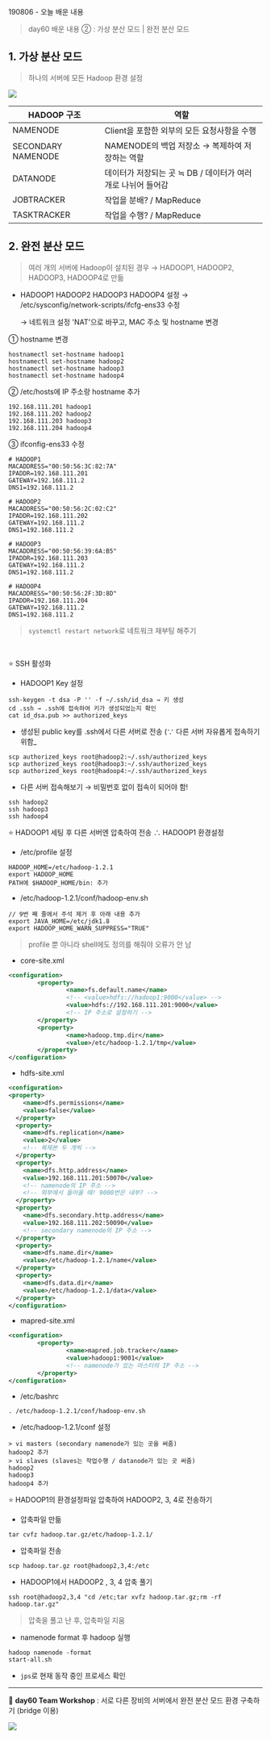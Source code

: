 190806 - 오늘 배운 내용 

> day60 배운 내용 ② : 가상 분산 모드 | 완전 분산 모드

## 1. 가상 분산 모드

> 하나의 서버에 모든 Hadoop 환경 설정

![](../Image/Reference/Hadoop_분산환경.jpg)

| HADOOP 구조        | 역할                                                         |
| ------------------ | ------------------------------------------------------------ |
| NAMENODE           | Client을 포함한 외부의 모든 요청사항을 수행                  |
| SECONDARY NAMENODE | NAMENODE의 백업 저장소  → 복제하여 저장하는 역할             |
| DATANODE           | 데이터가 저장되는 곳 ≒ DB / 데이터가 여러 개로 나뉘어 들어감 |
| JOBTRACKER         | 작업을 분배? / MapReduce                                     |
| TASKTRACKER        | 작업을 수행? / MapReduce                                     |



## 2. 완전 분산 모드

> 여러 개의 서버에 Hadoop이 설치된 경우 → HADOOP1, HADOOP2, HADOOP3, HADOOP4로 만듦

- HADOOP1 HADOOP2 HADOOP3 HADOOP4 설정 → /etc/sysconfig/network-scripts/ifcfg-ens33 수정

  → 네트워크 설정 'NAT'으로 바꾸고, MAC 주소 및 hostname 변경

① hostname 변경

```
hostnamectl set-hostname hadoop1
hostnamectl set-hostname hadoop2
hostnamectl set-hostname hadoop3
hostnamectl set-hostname hadoop4
```

② /etc/hosts에 IP 주소랑 hostname 추가

```
192.168.111.201 hadoop1
192.168.111.202 hadoop2
192.168.111.203 hadoop3
192.168.111.204 hadoop4
```

③ ifconfig-ens33 수정

```
# HADOOP1
MACADDRESS="00:50:56:3C:82:7A"
IPADDR=192.168.111.201
GATEWAY=192.168.111.2
DNS1=192.168.111.2

# HADOOP2
MACADDRESS="00:50:56:2C:02:C2"
IPADDR=192.168.111.202
GATEWAY=192.168.111.2
DNS1=192.168.111.2

# HADOOP3
MACADDRESS="00:50:56:39:6A:B5"
IPADDR=192.168.111.203
GATEWAY=192.168.111.2
DNS1=192.168.111.2

# HADOOP4
MACADDRESS="00:50:56:2F:3D:8D"
IPADDR=192.168.111.204
GATEWAY=192.168.111.2
DNS1=192.168.111.2
```

> `systemctl restart network`로 네트워크 재부팅 해주기

<br>

:star: SSH 활성화

- HADOOP1 Key 설정

```
ssh-keygen -t dsa -P '' -f ~/.ssh/id_dsa → 키 생성
cd .ssh → .ssh에 접속하여 키가 생성되었는지 확인
cat id_dsa.pub >> authorized_keys 
```

- 생성된 public key를 .ssh에서 다른 서버로 전송 (∵ 다른 서버 자유롭게 접속하기 위함_

```
scp authorized_keys root@hadoop2:~/.ssh/authorized_keys
scp authorized_keys root@hadoop3:~/.ssh/authorized_keys
scp authorized_keys root@hadoop4:~/.ssh/authorized_keys
```

- 다른 서버 접속해보기 → 비밀번호 없이 접속이 되어야 함!

```
ssh hadoop2
ssh hadoop3
ssh hadoop4
```



:star: HADOOP1 세팅 후 다른 서버엔 압축하여 전송 ∴ HADOOP1 환경설정

- /etc/profile 설정

```
HADOOP_HOME=/etc/hadoop-1.2.1
export HADOOP_HOME
PATH에 $HADOOP_HOME/bin: 추가
```

- /etc/hadoop-1.2.1/conf/hadoop-env.sh

```shell
// 9번 째 줄에서 주석 제거 후 아래 내용 추가
export JAVA_HOME=/etc/jdk1.8
export HADOOP_HOME_WARN_SUPPRESS="TRUE" 
```

> profile 뿐 아니라 shell에도 정의를 해줘야 오류가 안 남

- core-site.xml

```xml
<configuration>
        <property>
                <name>fs.default.name</name>
                <!-- <value>hdfs://hadoop1:9000</value> -->
                <value>hdfs://192.168.111.201:9000</value>
                <!-- IP 주소로 설정하기 --> 
        </property>
        <property>
                <name>hadoop.tmp.dir</name>
                <value>/etc/hadoop-1.2.1/tmp</value>
        </property>
</configuration>
```

- hdfs-site.xml

```xml
<configuration>
<property>
    <name>dfs.permissions</name>
    <value>false</value>
  </property>
  <property>
    <name>dfs.replication</name>
    <value>2</value>
    <!-- 복제본 두 개씩 -->
  </property>
  <property>
    <name>dfs.http.address</name>
    <value>192.168.111.201:50070</value>
    <!-- namenode의 IP 주소 -->
    <!-- 외부에서 들어올 때! 9000번은 내부? -->
  </property>
  <property>
    <name>dfs.secondary.http.address</name>
    <value>192.168.111.202:50090</value>
    <!-- secondary namenode의 IP 주소 -->
  </property>
  <property>
    <name>dfs.name.dir</name>
    <value>/etc/hadoop-1.2.1/name</value>
  </property>
  <property>
    <name>dfs.data.dir</name>
    <value>/etc/hadoop-1.2.1/data</value>
  </property>
</configuration>
```

- mapred-site.xml

```xml
<configuration>
        <property>
                <name>mapred.job.tracker</name>
                <value>hadoop1:9001</value>
                <!-- namenode가 있는 마스터의 IP 주소 -->
        </property>
</configuration>
```

- /etc/bashrc

```
. /etc/hadoop-1.2.1/conf/hadoop-env.sh
```

- /etc/hadoop-1.2.1/conf 설정

```
> vi masters (secondary namenode가 있는 곳을 써줌)
hadoop2 추가
> vi slaves (slaves는 작업수행 / datanode가 있는 곳 써줌)
hadoop2
hadoop3
hadoop4 추가
```

:star: HADOOP1의 환경설정파일 압축하여 HADOOP2, 3, 4로 전송하기

- 압축파일 만듦

```
tar cvfz hadoop.tar.gz/etc/hadoop-1.2.1/
```

- 압축파일 전송

```
scp hadoop.tar.gz root@hadoop2,3,4:/etc
```

- HADOOP1에서 HADOOP2 , 3, 4 압축 풀기

```
ssh root@hadoop2,3,4 "cd /etc;tar xvfz hadoop.tar.gz;rm -rf hadoop.tar.gz"
```

> 압축을 풀고 난 후, 압축파일 지움

- namenode format 후 hadoop 실행

```
hadoop namenode -format
start-all.sh
```

- `jps`로 현재 동작 중인 프로세스 확인



-----------------------------------------------------------------------------------------------------------------------------------------------------------

:bridge_at_night: **day60 Team Workshop** : 서로 다른 장비의 서버에서 완전 분산 모드 환경 구축하기 (bridge 이용)

![](../Image/Result/workshop/Hadoop/Hadoop_완전분산모드_bridge.jpg)

